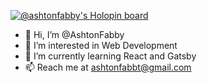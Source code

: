 [![@ashtonfabby's Holopin board](https://holopin.io/api/user/board?user=ashtonfabby)](https://holopin.io/@ashtonfabby)

- 👋 Hi, I’m @AshtonFabby
- 👀 I’m interested in Web Development
- 🌱 I’m currently learning React and Gatsby
- 📫 Reach me at ashtonfabbt@gmail.com
